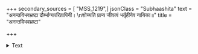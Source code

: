 +++
secondary_sources = [ "MSS_1219",]
jsonClass = "Subhaashita"
text = "अनन्तविभवभ्रष्टा दौर्ब्भाग्यपरितापिनी।  \nशोच्यति प्राप्य जीवत्वं भर्तृहीनेव नायिका॥"
title = "अनन्तविभवभ्रष्टा"

+++

<details><summary>Text</summary>

अनन्तविभवभ्रष्टा दौर्ब्भाग्यपरितापिनी।  
शोच्यति प्राप्य जीवत्वं भर्तृहीनेव नायिका॥
</details>
